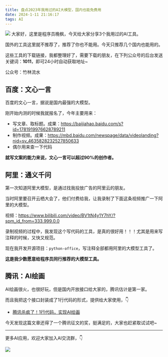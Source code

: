 ```yaml
---
title: 盘点2023年我用过的AI大模型，国内也能免费用
date: 2024-1-11 21:16:17
tags: AI
---
```


![](https://article-1300615378.cos.ap-nanjing.myqcloud.com/poai/%E7%9B%98%E7%82%B92023/cover.jpg)
大家好，这里是程序员晚枫，今天给大家分享3个我用过的AI工具。

国外的工具这里就不推荐了，推荐了你也不能用。今天只推荐几个国内也能用的。

这些工具的下载链接，我都整理好了，需要下载的朋友，在下列公众号的后台发送关键词：**1011**，即可24小时自动获取地址~

公众号：竹林流水


## 百度：文心一言

百度的文心一言，据说是国内最强的大模型。

刚开始内测的时候我就报名了，今年主要用来：

- 写文章、取标题。成果：https://baijiahao.baidu.com/s?id=1781919976628789211
- 制作视频。成果：https://mbd.baidu.com/newspage/data/videolanding?nid=sv_4635828232527850633
- 偶尔用来查一下代码

**就写文案的能力来说，文心一言可以超过90%的创作者。**


## 阿里：通义千问

第一次知道阿里大模型，是通过找我投放广告的阿里云的朋友。

当时阿里要召开云栖大会了，他们付费给我，让我录制了下面这条视频推广一下阿里的大模型。

视频：https://www.bilibili.com/video/BV1tN4y1Y7hY/?spm_id_from=333.999.0.0

录制视频的过程中，我发现这个写代码的工具，是真的很好用！！！尤其是用来写注释的时候，又快又规范。


现在我开发开源项目：``python-office``，写注释全部都用阿里的大模型工具了。

**这是我少数愿意给程序员同行推荐的大模型工具。**


## 腾讯：AI绘画

AI绘画很火，也很好玩，但是国内开放接口给大家的，腾讯估计是第一家。


而且我把这个接口封装成了1行代码的形式，提供给大家使用，👇

- [腾讯杀疯了！1行代码，实现AI绘画](https://mp.weixin.qq.com/s/-rx03ewvRieaFTDwbAmzOw)

今天发现这篇文章还得了一个腾讯征文的奖，挺满足的，大家也赶紧取试试吧~



-----

更多AI应用，欢迎大家加入AI交流群，👇



![](https://python-office-1300615378.cos.ap-chongqing.myqcloud.com/group/ai-group.jpg)